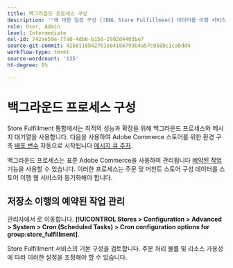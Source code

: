 ```yaml
---
title: 백그라운드 프로세스 구성
description: '"에 대한 일정 구성 [!DNL Store Fulfillment] 데이터를 이행 서비스와 동기화하는 데 사용되는 백그라운드 프로세스입니다."                   '
role: User, Admin
level: Intermediate
exl-id: 742ae59e-77a0-4db6-b156-2992d4403be7
source-git-commit: 42b0118b427b1e04186793b4a57c058bc1cabdd4
workflow-type: tm+mt
source-wordcount: '135'
ht-degree: 0%

---
```



# 백그라운드 프로세스 구성

Store Fulfillment 통합에서는 최적의 성능과 확장을 위해 백그라운드 프로세스와 메시지 대기열을 사용합니다. 다음을 사용하여 Adobe Commerce 스토어를 위한 환경 구축 [배포 변수](https://devdocs.magento.com/cloud/env/variables-deploy.html#cron_consumers_runner) 자동으로 시작됩니다 [메시지 큐 주자](https://devdocs.magento.com/guides/v2.4/config-guide/mq/rabbitmq-overview.html).

백그라운드 프로세스는 표준 Adobe Commerce을 사용하여 관리됩니다 [예약된 작업](https://docs.magento.com/user-guide/system/cron.html) 기능을 사용할 수 있습니다. 이러한 프로세스는 주문 및 머천트 스토어 구성 데이터를 스토어 이행 웹 서비스와 동기화해야 합니다.

## 저장소 이행의 예약된 작업 관리

관리자에서 로 이동합니다. **[!UICONTROL Stores > Configuration > Advanced > System > Cron (Scheduled Tasks) > Cron configuration options for group:store_fulfillment]**.

Store Fulfillment 서비스의 기본 구성을 검토합니다. 주문 처리 볼륨 및 리소스 가용성에 따라 이러한 설정을 조정해야 할 수 있습니다.
